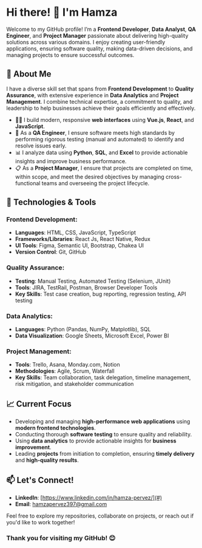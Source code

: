 # Hi there! 👋 I'm Hamza

Welcome to my GitHub profile! I’m a **Frontend Developer**, **Data Analyst**, **QA Engineer**, and **Project Manager** passionate about delivering high-quality solutions across various domains. I enjoy creating user-friendly applications, ensuring software quality, making data-driven decisions, and managing projects to ensure successful outcomes.

## 🚀 About Me

I have a diverse skill set that spans from **Frontend Development** to **Quality Assurance**, with extensive experience in **Data Analytics** and **Project Management**. I combine technical expertise, a commitment to quality, and leadership to help businesses achieve their goals efficiently and effectively.

- 🧑‍💻 I build modern, responsive **web interfaces** using **Vue.js**, **React**, and **JavaScript**.
- 🧪 As a **QA Engineer**, I ensure software meets high standards by performing rigorous testing (manual and automated) to identify and resolve issues early.
- 📊 I analyze data using **Python**, **SQL**, and **Excel** to provide actionable insights and improve business performance.
- 📋 As a **Project Manager**, I ensure that projects are completed on time, within scope, and meet the desired objectives by managing cross-functional teams and overseeing the project lifecycle.

## 🔧 Technologies & Tools

### **Frontend Development**:
- **Languages**: HTML, CSS, JavaScript, TypeScript
- **Frameworks/Libraries**: React Js, React Native, Redux
- **UI Tools**: Figma, Semantic UI, Bootstrap, Chakea UI
- **Version Control**: Git, GitHub

### **Quality Assurance**:
- **Testing**: Manual Testing, Automated Testing (Selenium, JUnit)
- **Tools**: JIRA, TestRail, Postman, Browser Developer Tools
- **Key Skills**: Test case creation, bug reporting, regression testing, API testing

### **Data Analytics**:
- **Languages**: Python (Pandas, NumPy, Matplotlib), SQL
- **Data Visualization**: Google Sheets, Microsoft Excel, Power BI

### **Project Management**:
- **Tools**: Trello, Asana, Monday.com, Notion
- **Methodologies**: Agile, Scrum, Waterfall
- **Key Skills**: Team collaboration, task delegation, timeline management, risk mitigation, and stakeholder communication

## 📈 Current Focus
- Developing and managing **high-performance web applications** using **modern frontend technologies**.
- Conducting thorough **software testing** to ensure quality and reliability.
- Using **data analytics** to provide actionable insights for **business improvement**.
- Leading **projects** from initiation to completion, ensuring **timely delivery** and **high-quality results**.

## 📫 Let's Connect!
- **LinkedIn**: [https://www.linkedin.com/in/hamza-pervez/](#)
- **Email**: [hamzapervez397@gmail.com](#)

Feel free to explore my repositories, collaborate on projects, or reach out if you'd like to work together!

### Thank you for visiting my GitHub! 😊
